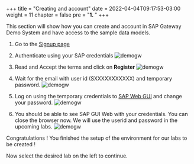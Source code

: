 +++
title = "Creating and account"
date = 2022-04-04T09:17:53-03:00
weight = 11
chapter = false
pre = "<b>1. </b>"
+++

This section will show how you can create and account in SAP Gateway Demo System and have access to the sample data models.

1. Go to the [Signup page](https://register.sapdevcenter.com/SUPSignForms/)

2. Authenticate using your SAP credentials
![demogw](/images/demogw1.png?height=200)

3. Read and Accept the terms and click on **Register**
![demogw](/images/demogw2.png?height=300)

4. Wait for the email with user id (SXXXXXXXXXXX) and temporary password. 
![demogw](/images/demogw4.png?height=300)

5. Log on using the temporary credentials to [SAP Web GUI](https://sapes5.sapdevcenter.com/) and change your password.
![demogw](/images/demogw5.png?height=300)

6. You should be able to see SAP GUI Web with your credentials. You can close the browser now. We will use the userid and password in the upcoming labs. 
![demogw](/images/demogw6.png?height=300)

Congratulations ! You finished the setup of the environment for our labs to be created ! 

Now select the desired lab on the left to continue. 

